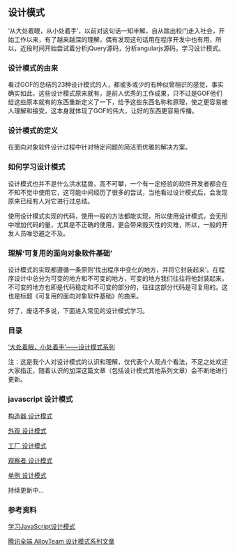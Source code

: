 ## 设计模式

‘从大处着眼，从小处着手’，以前对这句话一知半解，自从踏出校门走入社会，开始工作以来，有了越来越深的理解，偶有发现这句话用在程序开发中也有用，所以，近段时间开始尝试着分析jQuery源码，分析angularjs源码，学习设计模式。

### 设计模式的由来

看过GOF的总结的23种设计模式的人，都或多或少的有种似曾相识的感觉，事实确实如此，这些设计模式原来就有，是前人优秀的工作成果，只不过是GOF他们给这些原本就有的东西重新定义了一下，给予这些东西名称和原理，使之更容易被人理解和接受，这本身就体现了GOF的伟大，让好的东西更容易传播。

### 设计模式的定义

在面向对象软件设计过程中针对特定问题的简洁而优雅的解决方案。

### 如何学习设计模式

设计模式也并不是什么洪水猛兽，高不可攀，一个有一定经验的软件开发者都会在不知不觉中使用它，这可能中间经历了很多的尝试，当他看过设计模式后，会发现原来已经有人对它进行过总结。

使用设计模式实现的代码，使用一般的方法都能实现，所以使用设计模式，会无形中增加代码的量，尤其是不正确的使用，更会带来毁灭性的灾难，所以，一般的开发人员唯恐避之不及。

### 理解‘可复用的面向对象软件基础’

设计模式的实现都遵循一条原则‘找出程序中变化的地方，并将它封装起来’。在程序设计中总分为可变的地方和不可变的地方，可变的地方我们往往将他封装起来，不可变的地方也即是代码稳定和不可变的部分的，往往这部分代码是可复用的。这也是标题《可复用的面向对象软件基础》的由来。

好了，废话不多说，下面进入常见的设计模式学习。

### 目录

[‘大处着眼，小处着手’——设计模式系列](https://github.com/lvzhenbang/article/blob/master/design-pattern/introduce.md)

注：这是我个人对设计模式的认识和理解，仅代表个人观点个看法，不足之处欢迎大家指正，随着认识的加深这篇文章（包括设计模式其他系列文章）会不断地进行更新。

### javascript 设计模式
	
[构造器 设计模式](https://github.com/lvzhenbang/article/blob/master/design-pattern/constructor.md)

[外观 设计模式](https://github.com/lvzhenbang/article/blob/master/design-pattern/facade.md)

[工厂 设计模式](https://github.com/lvzhenbang/article/blob/master/design-pattern/factory.md)

[观察者 设计模式](https://github.com/lvzhenbang/article/blob/master/design-pattern/observer.md)

[单例 设计模式](https://github.com/lvzhenbang/article/blob/master/design-pattern/singleton.md)

持续更新中...

### 参考资料

[学习JavaScript设计模式](https://addyosmani.com/resources/essentialjsdesignpatterns/book/)

[腾讯全端 AlloyTeam 设计模式系列文章](http://www.alloyteam.com/2012/10/common-javascript-design-patterns/)